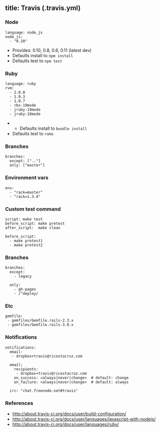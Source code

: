 title: Travis (.travis.yml)
---

### Node

    language: node_js
    node_js:
      - "0.10"

 * Provides: 0.10, 0.8, 0.6, 0.11 (latest dev)
 * Defaults install to `npm install`
 * Defaults test to `npm test`

### Ruby

    language: ruby
    rvm:
      - 2.0.0
      - 1.9.3
      - 1.8.7
      - rbx-19mode
      - jruby-19mode
      - jruby-18mode

 * * Defaults install to `bundle install`
 * Defaults test to `rake`

### Branches

    branches:
      except: [".."]
      only: ["master"]

### Environment vars

    env:
      - "rack=master"
      - "rack=1.3.4"

### Custom test command

    script: make test
    before_script: make pretest
    after_script:  make clean

    before_script:
      - make pretest1
      - make pretest2

### Branches

    branches:
      except:
        - legacy

      only:
        - gh-pages
        - /^deploy/

### Etc

    gemfile:
     - gemfiles/Gemfile.rails-2.3.x
     - gemfiles/Gemfile.rails-3.0.x

### Notifications

    notifications:
      email:
       - dropbox+travis@ricostacruz.com

      email:
        recipients:
         - dropbox+travis@ricostacruz.com
        on_success: <always|never|change>  # default: change
        on_failure: <always|never|change>  # default: always

      irc: "chat.freenode.net#travis"

### References

 * http://about.travis-ci.org/docs/user/build-configuration/
 * http://about.travis-ci.org/docs/user/languages/javascript-with-nodejs/
 * http://about.travis-ci.org/docs/user/languages/ruby/
